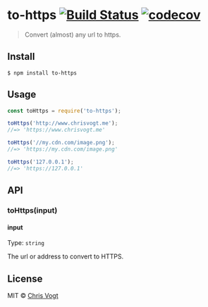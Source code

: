 # to-https [![Build Status](https://travis-ci.org/chrisvogt/to-https.svg?branch=master)](https://travis-ci.org/chrisvogt/to-https) [![codecov](https://codecov.io/gh/chrisvogt/to-https/badge.svg?branch=master)](https://codecov.io/gh/chrisvogt/to-https?branch=master)

> Convert (almost) any url to https.


## Install

```
$ npm install to-https
```


## Usage

```js
const toHttps = require('to-https');

toHttps('http://www.chrisvogt.me');
//=> 'https://www.chrisvogt.me'

toHttps('//my.cdn.com/image.png');
//=> 'https://my.cdn.com/image.png'

toHttps('127.0.0.1');
//=> 'https://127.0.0.1'
```


## API

### toHttps(input)

#### input

Type: `string`

The url or address to convert to HTTPS.


## License

MIT © [Chris Vogt](https://www.chrisvogt.me)

